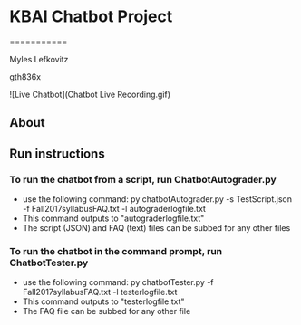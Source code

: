 # KBAI Chatbot Project
===========

Myles Lefkovitz

gth836x

![Live Chatbot](Chatbot Live Recording.gif)

## About



## Run instructions

### To run the chatbot from a script, run ChatbotAutograder.py
- use the following command: py chatbotAutograder.py -s TestScript.json -f Fall2017syllabusFAQ.txt -l autograderlogfile.txt
- This command outputs to "autograderlogfile.txt"
- The script (JSON) and FAQ (text) files can be subbed for any other files

### To run the chatbot in the command prompt, run ChatbotTester.py
- use the following command: py chatbotTester.py -f Fall2017syllabusFAQ.txt -l testerlogfile.txt
- This command outputs to "testerlogfile.txt"
- The FAQ file can be subbed for any other file
